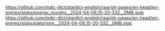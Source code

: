 https://github.com/indic-dict/stardict-english/raw/gh-pages/en-head/en-entries/slobs/energy_murphy__2024-04-09_15-20-33Z__0MB.slob  
https://github.com/indic-dict/stardict-english/raw/gh-pages/en-head/en-entries/slobs/platonism__2024-04-09_15-20-33Z__0MB.slob  
